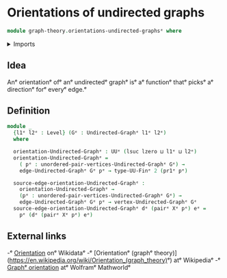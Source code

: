 # Orientations of undirected graphs

```agda
module graph-theory.orientations-undirected-graphsᵉ where
```

<details><summary>Imports</summary>

```agda
open import foundation.dependent-pair-typesᵉ
open import foundation.universe-levelsᵉ

open import graph-theory.undirected-graphsᵉ

open import univalent-combinatorics.finite-typesᵉ
```

</details>

## Idea

Anᵉ orientationᵉ ofᵉ anᵉ undirectedᵉ graphᵉ isᵉ aᵉ functionᵉ thatᵉ picksᵉ aᵉ directionᵉ forᵉ
everyᵉ edge.ᵉ

## Definition

```agda
module _
  {l1ᵉ l2ᵉ : Level} (Gᵉ : Undirected-Graphᵉ l1ᵉ l2ᵉ)
  where

  orientation-Undirected-Graphᵉ : UUᵉ (lsuc lzero ⊔ l1ᵉ ⊔ l2ᵉ)
  orientation-Undirected-Graphᵉ =
    ( pᵉ : unordered-pair-vertices-Undirected-Graphᵉ Gᵉ) →
    edge-Undirected-Graphᵉ Gᵉ pᵉ → type-UU-Finᵉ 2 (pr1ᵉ pᵉ)

  source-edge-orientation-Undirected-Graphᵉ :
    orientation-Undirected-Graphᵉ →
    (pᵉ : unordered-pair-vertices-Undirected-Graphᵉ Gᵉ) →
    edge-Undirected-Graphᵉ Gᵉ pᵉ → vertex-Undirected-Graphᵉ Gᵉ
  source-edge-orientation-Undirected-Graphᵉ dᵉ (pairᵉ Xᵉ pᵉ) eᵉ =
    pᵉ (dᵉ (pairᵉ Xᵉ pᵉ) eᵉ)
```

## External links

-ᵉ [Orientation](https://www.wikidata.org/entity/Q7102401ᵉ) onᵉ Wikidataᵉ
-ᵉ [Orientationᵉ (graphᵉ theory)](<https://en.wikipedia.org/wiki/Orientation_(graph_theory)>ᵉ)
  atᵉ Wikipediaᵉ
-ᵉ [Graphᵉ orientation](https://mathworld.wolfram.com/GraphOrientation.htmlᵉ) atᵉ
  Wolframᵉ Mathworldᵉ